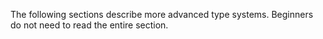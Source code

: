 The following sections describe more advanced type systems. Beginners do not need to read the entire section.
